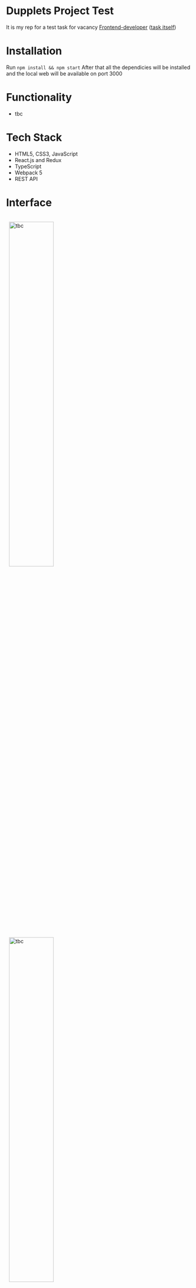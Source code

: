 # Dupplets Project Test
It is my rep for a test task for vacancy [Frontend-developer](https://career.habr.com/vacancies/1000081112) ([task itself](https://docs.google.com/document/d/1A67hVEF5fb6Uk1Y341PeyV9Yr1UUWLtANITxSzWVHHY))

# Installation
Run `npm install && npm start`
After that all the dependicies will be installed and the local web will be available on port 3000

# Functionality
* tbc

# Tech Stack
* HTML5, CSS3, JavaScript
* React.js and Redux
* TypeScript
* Webpack 5
* REST API

# Interface
<div>
  <img style="margin:1rem 0.5rem"  width=49% src="" alt='tbc'/>
  <img style="margin:1rem 0.5rem"  width=49% src="" alt='tbc'/>
</div>
<br>

# Plans and status
I am going to start lol
